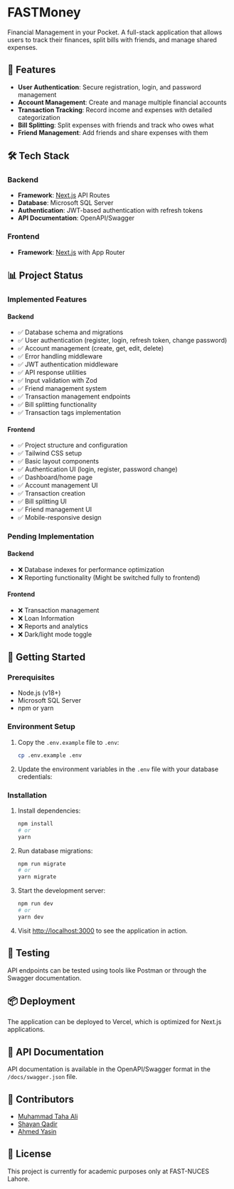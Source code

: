 # FASTMoney

Financial Management in your Pocket. A full-stack application that allows users to track their finances, split bills with friends, and manage shared expenses.

## 🚀 Features

- **User Authentication**: Secure registration, login, and password management
- **Account Management**: Create and manage multiple financial accounts
- **Transaction Tracking**: Record income and expenses with detailed categorization
- **Bill Splitting**: Split expenses with friends and track who owes what
- **Friend Management**: Add friends and share expenses with them

## 🛠️ Tech Stack

### Backend
- **Framework**: [Next.js](https://nextjs.org/) API Routes
- **Database**: Microsoft SQL Server
- **Authentication**: JWT-based authentication with refresh tokens
- **API Documentation**: OpenAPI/Swagger

### Frontend
- **Framework**: [Next.js](https://nextjs.org/) with App Router

## 📊 Project Status

### Implemented Features

#### Backend
- ✅ Database schema and migrations
- ✅ User authentication (register, login, refresh token, change password)
- ✅ Account management (create, get, edit, delete)
- ✅ Error handling middleware
- ✅ JWT authentication middleware
- ✅ API response utilities
- ✅ Input validation with Zod
- ✅ Friend management system
- ✅ Transaction management endpoints
- ✅ Bill splitting functionality
- ✅ Transaction tags implementation

#### Frontend
- ✅ Project structure and configuration
- ✅ Tailwind CSS setup
- ✅ Basic layout components
- ✅ Authentication UI (login, register, password change)
- ✅ Dashboard/home page
- ✅ Account management UI
- ✅ Transaction creation
- ✅ Bill splitting UI
- ✅ Friend management UI
- ✅ Mobile-responsive design

### Pending Implementation

#### Backend
- ❌ Database indexes for performance optimization
- ❌ Reporting functionality (Might be switched fully to frontend)

#### Frontend
- ❌ Transaction management
- ❌ Loan Information
- ❌ Reports and analytics
- ❌ Dark/light mode toggle

## 🚦 Getting Started

### Prerequisites

- Node.js (v18+)
- Microsoft SQL Server
- npm or yarn

### Environment Setup

1. Copy the `.env.example` file to `.env`:
   ```bash
   cp .env.example .env
   ```

2. Update the environment variables in the `.env` file with your database credentials:

### Installation

1. Install dependencies:
   ```bash
   npm install
   # or
   yarn
   ```

2. Run database migrations:
   ```bash
   npm run migrate
   # or
   yarn migrate
   ```

3. Start the development server:
   ```bash
   npm run dev
   # or
   yarn dev
   ```

4. Visit [http://localhost:3000](http://localhost:3000) to see the application in action.

## 🧪 Testing

API endpoints can be tested using tools like Postman or through the Swagger documentation.

## 📦 Deployment

The application can be deployed to Vercel, which is optimized for Next.js applications.

## 📝 API Documentation

API documentation is available in the OpenAPI/Swagger format in the `/docs/swagger.json` file.

## 👥 Contributors

- [Muhammad Taha Ali](https://github.com/NotTahaAli)
- [Shayan Qadir](https://github.com/Shayan-Qadir)
- [Ahmed Yasin](https://github.com/Enzoetix)

## 📄 License

This project is currently for academic purposes only at FAST-NUCES Lahore.